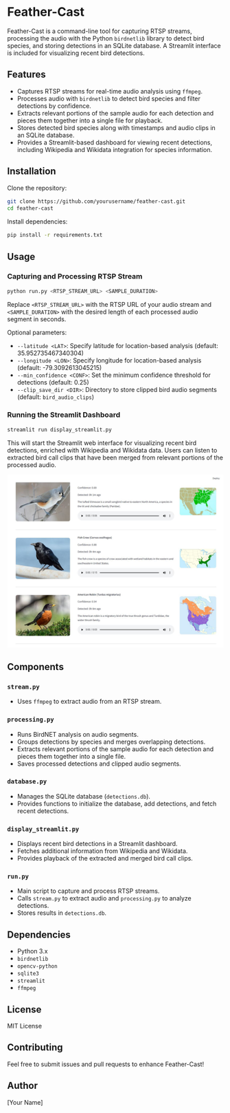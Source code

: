# Feather-Cast

Feather-Cast is a command-line tool for capturing RTSP streams, processing the audio with the Python `birdnetlib` library to detect bird species, and storing detections in an SQLite database. A Streamlit interface is included for visualizing recent bird detections.

## Features
- Captures RTSP streams for real-time audio analysis using `ffmpeg`.
- Processes audio with `birdnetlib` to detect bird species and filter detections by confidence.
- Extracts relevant portions of the sample audio for each detection and pieces them together into a single file for playback.
- Stores detected bird species along with timestamps and audio clips in an SQLite database.
- Provides a Streamlit-based dashboard for viewing recent detections, including Wikipedia and Wikidata integration for species information.

## Installation

Clone the repository:
```bash
git clone https://github.com/yourusername/feather-cast.git
cd feather-cast
```

Install dependencies:
```bash
pip install -r requirements.txt
```

## Usage

### Capturing and Processing RTSP Stream
```bash
python run.py <RTSP_STREAM_URL> <SAMPLE_DURATION>
```
Replace `<RTSP_STREAM_URL>` with the RTSP URL of your audio stream and `<SAMPLE_DURATION>` with the desired length of each processed audio segment in seconds.

Optional parameters:
- `--latitude <LAT>`: Specify latitude for location-based analysis (default: 35.952735467340304)
- `--longitude <LON>`: Specify longitude for location-based analysis (default: -79.3092613045215)
- `--min_confidence <CONF>`: Set the minimum confidence threshold for detections (default: 0.25)
- `--clip_save_dir <DIR>`: Directory to store clipped bird audio segments (default: `bird_audio_clips`)

### Running the Streamlit Dashboard
```bash
streamlit run display_streamlit.py
```
This will start the Streamlit web interface for visualizing recent bird detections, enriched with Wikipedia and Wikidata data. Users can listen to extracted bird call clips that have been merged from relevant portions of the processed audio.

![Feather-Cast Dashboard](assets/screenshot.jpg)

## Components

### `stream.py`
- Uses `ffmpeg` to extract audio from an RTSP stream.

### `processing.py`
- Runs BirdNET analysis on audio segments.
- Groups detections by species and merges overlapping detections.
- Extracts relevant portions of the sample audio for each detection and pieces them together into a single file.
- Saves processed detections and clipped audio segments.

### `database.py`
- Manages the SQLite database (`detections.db`).
- Provides functions to initialize the database, add detections, and fetch recent detections.

### `display_streamlit.py`
- Displays recent bird detections in a Streamlit dashboard.
- Fetches additional information from Wikipedia and Wikidata.
- Provides playback of the extracted and merged bird call clips.

### `run.py`
- Main script to capture and process RTSP streams.
- Calls `stream.py` to extract audio and `processing.py` to analyze detections.
- Stores results in `detections.db`.

## Dependencies
- Python 3.x
- `birdnetlib`
- `opencv-python`
- `sqlite3`
- `streamlit`
- `ffmpeg`

## License
MIT License

## Contributing
Feel free to submit issues and pull requests to enhance Feather-Cast!

## Author
[Your Name]







